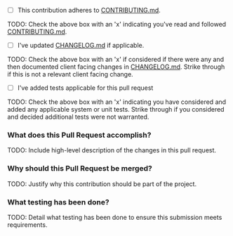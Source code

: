 - [ ] This contribution adheres to [CONTRIBUTING.md](https://github.com/ni/nidaqmx-python/blob/master/CONTRIBUTING.md).

TODO: Check the above box with an 'x' indicating you've read and followed [CONTRIBUTING.md](https://github.com/ni/nidaqmx-python/blob/master/CONTRIBUTING.md).

- [ ] I've updated [CHANGELOG.md](https://github.com/ni/nidaqmx-python/blob/master/CHANGELOG.md) if applicable.

TODO: Check the above box with an 'x' if considered if there were any and then documented client facing changes in [CHANGELOG.md](https://github.com/ni/nidaqmx-python/blob/master/CHANGELOG.md). Strike through if this is not a relevant client facing change.

- [ ] I've added tests applicable for this pull request

TODO: Check the above box with an 'x' indicating you have considered and added any applicable system or unit tests. Strike through if you considered and decided additional tests were not warranted.

### What does this Pull Request accomplish?

TODO: Include high-level description of the changes in this pull request.

### Why should this Pull Request be merged?

TODO: Justify why this contribution should be part of the project.

### What testing has been done?

TODO: Detail what testing has been done to ensure this submission meets requirements.
